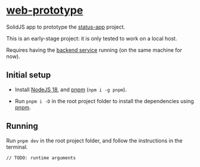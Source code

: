 # [web-prototype]

SolidJS app to prototype the [status-app] project.

This is an early-stage project: it is only tested to work on a local host.

Requires having the [backend service][backend] running (on the same machine for now).

## Initial setup

- Install [NodeJS 18][nodejs], and [pnpm] (`npm i -g pnpm`).

- Run `pnpm i -D` in the root project folder to install the dependencies using [pnpm].

## Running

Run `pnpm dev` in the root project folder, and follow the instructions in the terminal.

`// TODO: runtime arguments`

<!-- Link aliases -->

[status-app]: https://github.com/status-app
[web-prototype]: https://github.com/status-app/web-prototype
[backend]: https://github.com/status-app/backend
[nodejs]: https://nodejs.org/en/download
[pnpm]: https://github.com/pnpm/pnpm
